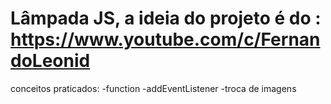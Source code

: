 # Lâmpada JS, a ideia do projeto é do : https://www.youtube.com/c/FernandoLeonid

conceitos praticados:
-function
-addEventListener
-troca de imagens

